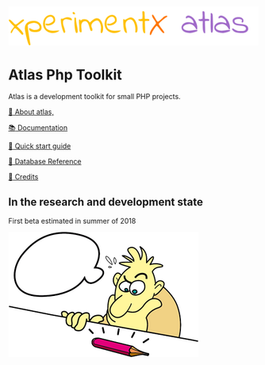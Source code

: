 ![xperimentx atlas](Atlas/doc/images/atlas.png) 

# Atlas Php Toolkit

Atlas is a development toolkit for small PHP projects.

[:blue_book: About atlas,](Atlas/doc/About.md)

[:books: Documentation](Atlas/doc/README.md)

[:green_book: Quick start guide](Atlas/doc/Quick-start-guide.md)

[:green_book: Database Reference](Atlas/doc/Database-reference.md)

[:green_book: Credits](Atlas/doc/Credits.md)


## In the research and development state
First beta estimated in summer of 2018

![xperimentx atlas](Atlas/doc/images/pensando.png) 

